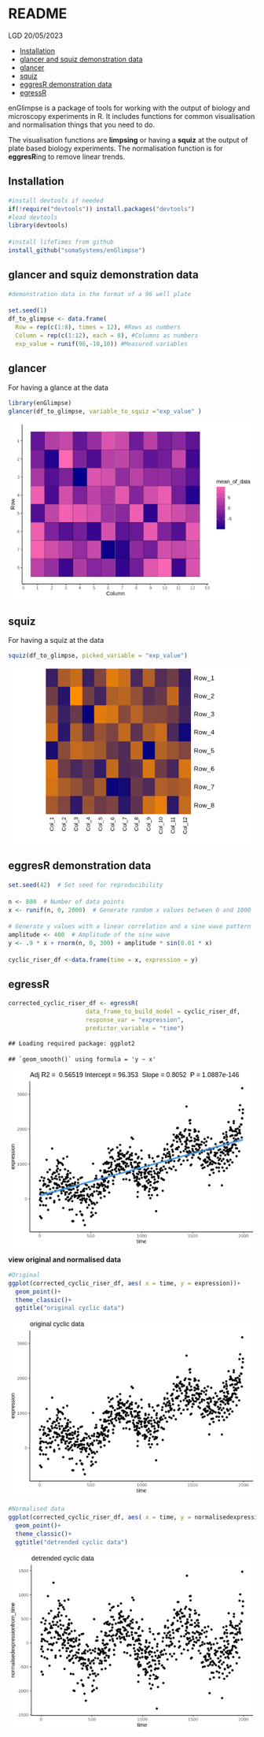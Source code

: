 README
================
LGD
20/05/2023

-   [Installation](#installation)
-   [glancer and squiz demonstration
    data](#glancer-and-squiz-demonstration-data)
-   [glancer](#glancer)
-   [squiz](#squiz)
-   [eggresR demonstration data](#eggresr-demonstration-data)
-   [egressR](#egressr)

enGlimpse is a package of tools for working with the output of biology
and microscopy experiments in R. It includes functions for common
visualisation and normalisation things that you need to do.

The visualisation functions are **limpsing** or having a **squiz** at
the output of plate based biology experiments. The normalisation
function is for **eggresR**ing to remove linear trends.

## Installation

``` r
#install devtools if needed
if(!require("devtools")) install.packages("devtools")
#load devtools
library(devtools)

#install lifeTimes from github
install_github("somaSystems/enGlimpse")
```

## glancer and squiz demonstration data

``` r
#demonstration data in the format of a 96 well plate

set.seed(1)
df_to_glimpse <- data.frame(
  Row = rep(c(1:8), times = 12), #Rows as numbers
  Column = rep(c(1:12), each = 8), #Columns as numbers 
  exp_value = runif(96,-10,10)) #Measured variables
```

## glancer

For having a glance at the data

``` r
library(enGlimpse)
glancer(df_to_glimpse, variable_to_squiz ="exp_value" )
```

![](README_files/figure-gfm/unnamed-chunk-3-1.png)<!-- -->

## squiz

For having a squiz at the data

``` r
squiz(df_to_glimpse, picked_variable = "exp_value")
```

![](README_files/figure-gfm/unnamed-chunk-4-1.png)<!-- -->

## eggresR demonstration data

``` r
set.seed(42)  # Set seed for reproducibility

n <- 800  # Number of data points
x <- runif(n, 0, 2000)  # Generate random x values between 0 and 1000

# Generate y values with a linear correlation and a sine wave pattern
amplitude <- 400  # Amplitude of the sine wave
y <- .9 * x + rnorm(n, 0, 300) + amplitude * sin(0.01 * x)

cyclic_riser_df <-data.frame(time = x, expression = y) 
```

## egressR

``` r
corrected_cyclic_riser_df <- egressR(
                      data_frame_to_build_model = cyclic_riser_df,
                      response_var = "expression",
                      predictor_variable = "time")
```

    ## Loading required package: ggplot2

    ## `geom_smooth()` using formula = 'y ~ x'

![](README_files/figure-gfm/unnamed-chunk-6-1.png)<!-- -->

**view original and normalised data**

``` r
#Original
ggplot(corrected_cyclic_riser_df, aes( x = time, y = expression))+
  geom_point()+
  theme_classic()+
  ggtitle("original cyclic data")
```

![](README_files/figure-gfm/unnamed-chunk-7-1.png)<!-- -->

``` r
#Normalised data
ggplot(corrected_cyclic_riser_df, aes( x = time, y = normalisedexpressionfrom_time))+
  geom_point()+
  theme_classic()+
  ggtitle("detrended cyclic data")
```

![](README_files/figure-gfm/unnamed-chunk-7-2.png)<!-- -->
